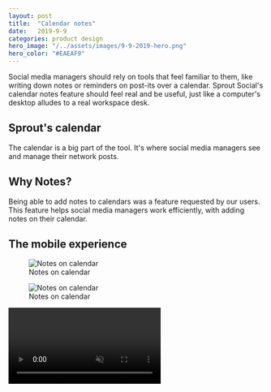 ```yaml
---
layout: post
title:  "Calendar notes"
date:   2019-9-9
categories: product design
hero_image: "/../assets/images/9-9-2019-hero.png"
hero_color: "#EAEAF9"
---
```


Social media managers should rely on tools that feel familiar to them, like writing down notes or reminders on post-its over a calendar. Sprout Social's calendar notes feature should feel real and be useful, just like a computer's desktop alludes to a real workspace desk.

## Sprout's calendar

The calendar is a big part of the tool. It's where social media managers see and manage their network posts.

## Why Notes?
Being able to add notes to calendars was a feature requested by our users. This feature helps social media managers work efficiently, with adding notes on their calendar.

## The mobile experience

<figure>
	<img src="{{ site.baseurl }}/assets/images/notes-on-calendar-1.png" title="Notes on calendar" />
	<figcaption class="media-caption center">Notes on calendar</figcaption>
</figure>

<figure>
	<img src="{{ site.baseurl }}/assets/images/notes-on-calendar-2.png" title="Notes on calendar" />
	<figcaption class="media-caption center">Notes on calendar</figcaption>
</figure>

<video muted controls preload src="../../../assets/images/notes-on-calendar-prototype.mp4"><source src="../../../assets/images/notes-on-calendar-prototype.mp4" type="video/mp4"></video>

